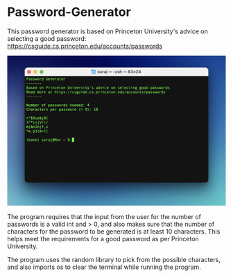 # Password-Generator
This password generator is based on Princeton University's advice on selecting a good password: https://csguide.cs.princeton.edu/accounts/passwords

![Preview of Password Generator](Preview.png)

The program requires that the input from the user for the number of passwords is a valid int and > 0, and also makes sure that the number of characters for the password to be generated is at least 10 characters. This helps meet the requirements for a good password as per Princeton University.

The program uses the random library to pick from the possible characters, and also imports os to clear the terminal while running the program.
